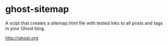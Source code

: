 ghost-sitemap
=============

A scipt that creates a sitemap.html file with tested lnks to all posts and tags in your Ghost blog.


http://ghost.org
